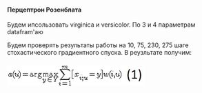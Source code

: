 #### Перцептрон Розенблата
Будем ипсользовать virginica и versicolor. По 3 и 4 параметрам datafram'аю

Будем проверять результаты работы на 10, 75, 230, 275 шаге стохастического градиентного спуска. В реузльтате получим:

### ![](https://github.com/Mr-revi4/SMDMhomework/blob/master/imgs/img1.jpg?raw=true)
